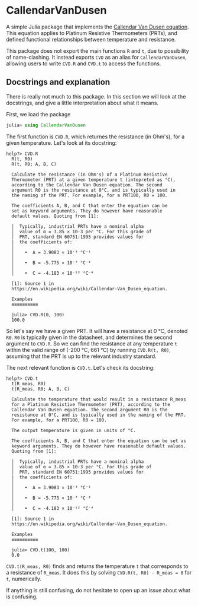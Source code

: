 # CallendarVanDusen
A simple Julia package that implements the [Callendar Van Dusen equation](https://en.wikipedia.org/wiki/Callendar%E2%80%93Van_Dusen_equation). This equation applies to Platinum Resistive Thermometers (PRTs), and defined functional relationships between temperature and resistance. 

This package does not export the main functions `R` and `t`, due to possibility of name-clashing. It instead exports `CVD` as an alias for `CallendarVanDusen`, allowing users to write `CVD.R` and `CVD.t` to access the functions.

## Docstrings and explanation
There is really not much to this package. In this section we will look at the docstrings, and give a little interpretation about what it means.

First, we load the package
```julia
julia> using CallendarVanDusen
```

The first function is `CVD.R`, which returnes the resistance (in Ohm's), for a given temperature. Let's look at its docstring:
```
help?> CVD.R
  R(t, R0)
  R(t, R0; A, B, C)

  Calculate the resistance (in Ohm's) of a Platinum Resistive
  Thermometer (PRT) at a given temperature t (intepreted as °C),
  according to the Callendar Van Dusen equation. The second
  argument R0 is the resistance at 0°C, and is typically used in
  the naming of the PRT. For example, for a PRT100, R0 = 100.

  The coefficients A, B, and C that enter the equation can be
  set as keyword arguments. They do however have reasonable
  default values. Quoting from [1]:

  │  Typically, industrial PRTs have a nominal alpha
  │  value of α = 3.85 × 10-3 per °C. For this grade of
  │  PRT, standard EN 60751:1995 provides values for 
  |  the coefficients of:
  │
  │    •  A = 3.9083 × 10⁻³ °C⁻¹
  │
  │    •  B = -5.775 × 10⁻⁷ °C⁻²
  │
  │    •  C = -4.183 × 10⁻¹² °C⁻⁴

  [1]: Source 1 in
  https://en.wikipedia.org/wiki/Callendar-Van_Dusen_equation.

  Examples
  ≡≡≡≡≡≡≡≡≡≡

  julia> CVD.R(0, 100)
  100.0
```

So let's say we have a given PRT. It will have a resistance at 0 °C, denoted `R0`. `R0` is typically given in the datasheet, and determines the second argument to `CVD.R`. So we can find the resistance at any temperature `t` within the valid range of (-200 °C, 661 °C) by running `CVD.R(t, R0)`, assuming that the PRT is up to the relevant industry standard.

The next relevant function is `CVD.t`. Let's check its docstring:
```
help?> CVD.t
  t(R_meas, R0)
  t(R_meas, R0; A, B, C)

  Calculate the temperature that would result in a resistance R_meas
  for a Platinum Resistive Thermometer (PRT), according to the
  Callendar Van Dusen equation. The second argument R0 is the
  resistance at 0°C, and is typically used in the naming of the PRT.
  For example, for a PRT100, R0 = 100.

  The output temperature is given in units of °C.

  The coefficients A, B, and C that enter the equation can be set as
  keyword arguments. They do however have reasonable default values.
  Quoting from [1]:

  │  Typically, industrial PRTs have a nominal alpha
  │  value of α = 3.85 × 10-3 per °C. For this grade of
  │  PRT, standard EN 60751:1995 provides values for 
  |  the coefficients of:
  │
  │    •  A = 3.9083 × 10⁻³ °C⁻¹
  │
  │    •  B = -5.775 × 10⁻⁷ °C⁻²
  │
  │    •  C = -4.183 × 10⁻¹² °C⁻⁴

  [1]: Source 1 in
  https://en.wikipedia.org/wiki/Callendar-Van_Dusen_equation.

  Examples
  ≡≡≡≡≡≡≡≡≡≡

  julia> CVD.t(100, 100)
  0.0
```

`CVD.t(R_meas, R0)` finds and returns the temperature `t` that corresponds to a resistance of `R_meas`. It does this by solving `CVD.R(t, R0) - R_meas = 0` for `t`, numerically.

If anything is still confusing, do not hesitate to open up an issue about what is confusing.